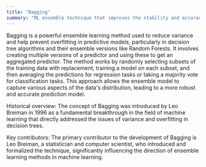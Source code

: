 ```yaml
---
title: "Bagging"
summary: "ML ensemble technique that improves the stability and accuracy of machine learning algorithms by combining multiple models trained on different subsets of the same data set."
---
```

Bagging is a powerful ensemble learning method used to reduce variance and help prevent overfitting in predictive models, particularly in decision tree algorithms and their ensemble versions like Random Forests. It involves creating multiple versions of a predictor and using these to get an aggregated predictor. The method works by randomly selecting subsets of the training data with replacement, training a model on each subset, and then averaging the predictions for regression tasks or taking a majority vote for classification tasks. This approach allows the ensemble model to capture various aspects of the data's distribution, leading to a more robust and accurate prediction model.

Historical overview: The concept of Bagging was introduced by Leo Breiman in 1996 as a fundamental breakthrough in the field of machine learning that directly addressed the issues of variance and overfitting in decision trees.

Key contributors: The primary contributor to the development of Bagging is Leo Breiman, a statistician and computer scientist, who introduced and formalized the technique, significantly influencing the direction of ensemble learning methods in machine learning.

